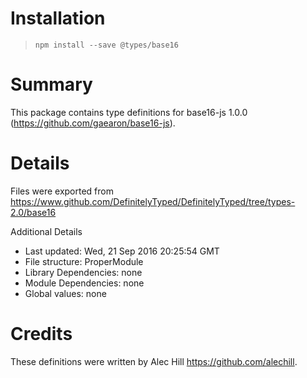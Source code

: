# Installation
> `npm install --save @types/base16`

# Summary
This package contains type definitions for base16-js 1.0.0 (https://github.com/gaearon/base16-js).

# Details
Files were exported from https://www.github.com/DefinitelyTyped/DefinitelyTyped/tree/types-2.0/base16

Additional Details
 * Last updated: Wed, 21 Sep 2016 20:25:54 GMT
 * File structure: ProperModule
 * Library Dependencies: none
 * Module Dependencies: none
 * Global values: none

# Credits
These definitions were written by Alec Hill <https://github.com/alechill>.
